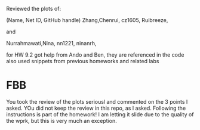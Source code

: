 Reviewed the plots of:

(Name, Net ID, GitHub handle)
Zhang,Chenrui, cz1605, Ruibreeze,

and

Nurrahmawati,Nina, nn1221, ninanrh,

for HW 9.2 got help from Ando and Ben, they are referenced in the code
also used snippets from previous homeworks and related labs


# FBB 
You took the review of the plots seriousl and commented on the 3 points I asked. YOu did not keep the review in this repo, as I asked. Following the instructions is part of the homework! I am letting it slide due to the quality of the wprk, but this is very much an exception. 
